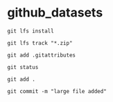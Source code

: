 # github_datasets

```
git lfs install

git lfs track "*.zip"

git add .gitattributes

git status

git add .

git commit -m "large file added"

```